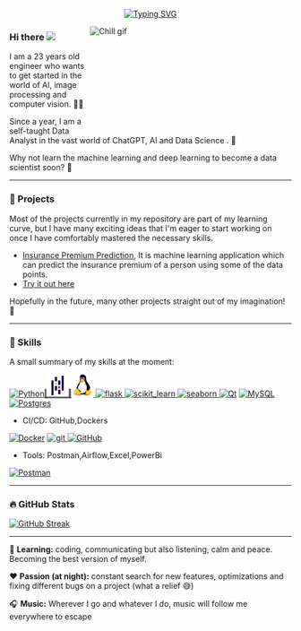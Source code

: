 <p align="center">
<a href="https://github.com/JurojinKun?tab=repositories"><img src="https://readme-typing-svg.demolab.com?font=Fira+Code&pause=1000&color=F7F7F7&center=true&vCenter=true&width=500&height=30&lines=%F0%9F%8C%B1+Young+Data enthusiast+in+the+AI+world+%F0%9F%8C%B1;%F0%9F%8C%B1+Always+learning+new+things+%F0%9F%8C%B1" alt="Typing SVG" /></a>
</p>

[<img align="right" alt="Chill gif" src="https://cdn.shopify.com/s/files/1/0578/3696/1997/t/9/assets/lofiboy.gif?v=103461765217895835051680702279" width="360" height="190" />](https://github.com/JurojinKun?tab=repositories)

### Hi there <img src="https://media.giphy.com/media/hvRJCLFzcasrR4ia7z/giphy.gif" width="25px">

I am a 23 years old engineer who wants to get started in the world of AI, image processing and computer vision. 👨‍🎓

Since a year, I am a self-taught Data Analyst in the vast world of ChatGPT, AI and Data Science . 📱

Why not learn the machine learning and deep learning to become a data scientist soon? 🧠

---

### 🔭 Projects
Most of the projects currently in my repository are part of my learning curve, but I have many exciting ideas that I'm eager to start working on once I have comfortably mastered the necessary skills.

- [Insurance Premium Prediction](https://github.com/chandansy/Insurance-premium-prediction), It is machine learning application which can predict the insurance premium of a person using some of the data points.
- [Try it out here](https://insurance-premium-prediction-rx8c.onrender.com)

Hopefully in the future, many other projects straight out of my imagination! 🤔

---

### 💭 Skills

A small summary of my skills at the moment:


[![Python](https://skillicons.dev/icons?i=python)](https://www.python.org/)<a href="https://pandas.pydata.org/" target="_blank" rel="noreferrer" style="background-color: #606060;">
  <img src="https://raw.githubusercontent.com/devicons/devicon/2ae2a900d2f041da66e950e4d48052658d850630/icons/pandas/pandas-original.svg" alt="pandas" width="40" height="40"/> <a href="https://www.linux.org/" target="_blank" rel="noreferrer"> <img src="https://raw.githubusercontent.com/devicons/devicon/master/icons/linux/linux-original.svg" alt="linux" width="40" height="40"/> </a> <a href="https://flask.palletsprojects.com/" target="_blank" rel="noreferrer"> <img src="https://flask.palletsprojects.com/en/2.3.x/_images/flask-horizontal.png" alt="flask" width="40" height="40"/> </a> <a href="https://scikit-learn.org/" target="_blank" rel="noreferrer"> <img src="https://upload.wikimedia.org/wikipedia/commons/0/05/Scikit_learn_logo_small.svg" alt="scikit_learn" width="40" height="40"/> </a> <a href="https://seaborn.pydata.org/" target="_blank" rel="noreferrer"> <img src="https://seaborn.pydata.org/_images/logo-mark-lightbg.svg" alt="seaborn" width="40" height="40"/> </a>
[![Qt](https://skillicons.dev/icons?i=qt)](https://www.qt.io/)
[![MySQL](https://skillicons.dev/icons?i=mysql)](https://www.mysql.com/fr/)
[![Postgres](https://skillicons.dev/icons?i=postgres)](https://www.postgresql.org/)


- CI/CD: GitHub,Dockers

[![Docker](https://skillicons.dev/icons?i=docker)](https://www.docker.com/)
<a href="https://git-scm.com/" target="_blank" rel="noreferrer"> <img src="https://www.vectorlogo.zone/logos/git-scm/git-scm-icon.svg" alt="git" width="40" height="40"/> </a> [![GitHub](https://skillicons.dev/icons?i=github)](https://github.com/chandansy)


- Tools: Postman,Airflow,Excel,PowerBi


[![Postman](https://skillicons.dev/icons?i=postman)](https://www.postman.com/)

---

### 🔥 GitHub Stats

[![GitHub Streak](https://streak-stats.demolab.com?user=chandansy&theme=discord-old-blurple&hide_border=true&border_radius=10)](https://github.com/chandansy?tab=repositories)

---

💼 **Learning:** coding, communicating but also listening, calm and peace. Becoming the best version of myself.

❤️ **Passion (at night):** constant search for new features, optimizations and fixing different bugs on a project (what a relief 😅)

🎧 **Music:** Wherever I go and whatever I do, music will follow me everywhere to escape
